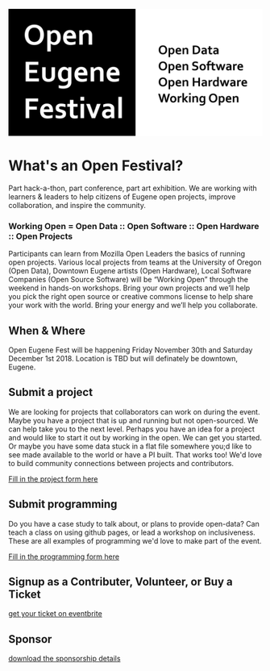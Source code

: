 ![logog](ope-eugene-fest.png "Logo Title")

# What's an Open Festival? #

Part hack-a-thon, part conference, part art exhibition. We are working with learners & leaders to help citizens of Eugene open projects, improve collaboration, and inspire the community.

### Working Open = Open Data :: Open Software :: Open Hardware :: Open Projects ###

Participants can learn from Mozilla Open Leaders the basics of running open projects.  Various local projects from teams at the University of Oregon (Open Data), Downtown Eugene artists (Open Hardware), Local Software Companies (Open Source Software)  will be “Working Open” through the weekend in hands-on workshops.   Bring your own projects and we’ll help you pick the right open source or creative commons license to help share your work with the world.  Bring your energy and we’ll help you collaborate.

## When & Where ##
Open Eugene Fest will be happening Friday November 30th and Saturday December 1st 2018.
Location is TBD but will definately be downtown, Eugene.

## Submit a project ##
We are looking for projects that collaborators can work on during  the event.  Maybe you have a project that is up and running but not open-sourced.  We can help take you to the next level.  Perhaps you have an idea for a project and would like to start it out by working in the open.  We can get you started. Or maybe you have some data stuck in a flat file somewhere you;d like to see made available to the world or have a PI built.  That works too!  We'd love to build community connections between projects and contributors. 

[Fill in the project form here](https://goo.gl/forms/xQsoEPznuxRDdhNz2)

## Submit programming ##
Do you have a case study to talk about, or plans to provide open-data? Can teach a class on using github pages, or lead a workshop on inclusiveness. These are all examples of programming we'd love to make part of the event.

[Fill in the programming form here](https://goo.gl/forms/tg0Il8VadaCCdMSJ2)

## Signup as a Contributer, Volunteer, or Buy a Ticket ##
[get your ticket on eventbrite](https://www.eventbrite.com/e/open-eugene-festival-tickets-52110392587)

## Sponsor ##
[download the sponsorship details](open-eugene-fest-sponsorship.pdf)


[logo]: ope-eugene-fest.png "Logo Title"

